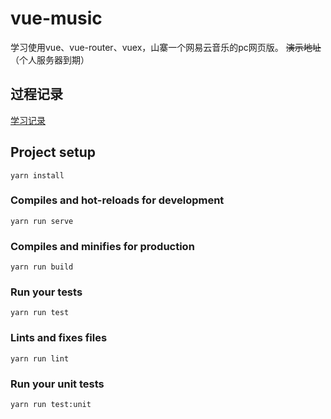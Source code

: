 # vue-music
学习使用vue、vue-router、vuex，山寨一个网易云音乐的pc网页版。
~~演示地址~~（个人服务器到期）

## 过程记录
[学习记录](https://daief.github.io/2017-09-04/record-of-vue-music.html)

## Project setup
```
yarn install
```

### Compiles and hot-reloads for development
```
yarn run serve
```

### Compiles and minifies for production
```
yarn run build
```

### Run your tests
```
yarn run test
```

### Lints and fixes files
```
yarn run lint
```

### Run your unit tests
```
yarn run test:unit
```
